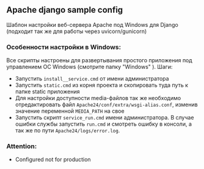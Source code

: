 ## Apache django sample config

Шаблон настройки веб-сервера Apache под Windows для Django (подходит так же для работы через uvicorn/gunicorn)

### Особенности настройки в Windows:

Все скрипты настроены для развертывания простого приложения под управлением ОС Windows (смотрите папку "Windows" ). Шаги:
- Запустить `install__service.cmd` от имени администратора
- Запустить `static.cmd` из корня проекта и скопировать туда путь к папке static приложения
- Для настройки доступности media-файлов так же необходимо отредактировать файл `Apache24/conf/extra/wsgi-alias.conf`, изменив значение переменной `MEDIA_PATH` на свое
- Запустить скрипт `service_run.cmd` имени администратора. В случае ошибки службы запустить `run.cmd` и смотреть ошибку в консоли, а так же по пути `Apache24/logs/error.log`.

### Attention:

- Configured not for production
